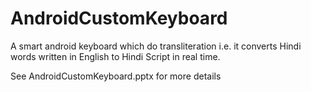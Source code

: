 # AndroidCustomKeyboard
A smart android keyboard which do transliteration i.e. it converts Hindi words written in English to Hindi Script in real time.

See AndroidCustomKeyboard.pptx for more details

